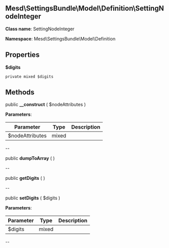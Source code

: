 Mesd\SettingsBundle\Model\Definition\SettingNodeInteger
---------------


**Class name**: SettingNodeInteger

**Namespace**: Mesd\SettingsBundle\Model\Definition







    

    





Properties
----------


**$digits**  



    private mixed $digits






Methods
-------


public **__construct** ( $nodeAttributes )











**Parameters**:

| Parameter | Type | Description |
|-----------|------|-------------|
| $nodeAttributes | mixed |  |

--

public **dumpToArray** (  )











--

public **getDigits** (  )











--

public **setDigits** ( $digits )











**Parameters**:

| Parameter | Type | Description |
|-----------|------|-------------|
| $digits | mixed |  |

--

